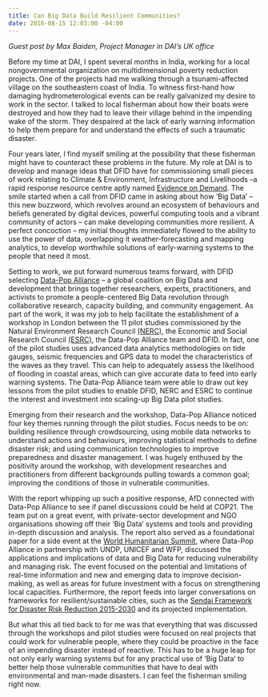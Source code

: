 ```yaml
---
title: Can Big Data Build Resilient Communities?
date: 2016-08-15 12:03:00 -04:00
---
```


*Guest post by Max Baiden, Project Manager in DAI’s UK office*

Before my time at DAI, I spent several months in India, working for a local nongovernmental organization on multidimensional poverty reduction projects. One of the projects had me walking through a tsunami-affected village on the southeastern coast of India. To witness first-hand how damaging hydrometerological events can be really galvanized my desire to work in the sector. I talked to local fisherman about how their boats were destroyed and how they had to leave their village behind in the impending wake of the storm. They despaired at the lack of early warning information to help them prepare for and understand the effects of such a traumatic disaster.

Four years later, I find myself smiling at the possibility that these fisherman might have to counteract these problems in the future. My role at DAI is to develop and manage ideas that DFID have for commissioning small pieces of work relating to Climate & Environment, Infrastructure and Livelihoods –a rapid response resource centre aptly named [Evidence on Demand](http://www.evidenceondemand.info/homepage.aspx). The smile started when a call from DFID came in asking about how ‘Big Data’ – this new buzzword, which revolves around an ecosystem of behaviours and beliefs generated by digital devices, powerful computing tools and a vibrant community of actors – can make developing communities more resilient. A perfect concoction – my initial thoughts immediately flowed to the ability to use the power of data, overlapping it weather-forecasting and mapping analytics, to develop worthwhile solutions of early-warning systems to the people that need it most.

<!--more-->

Setting to work, we put forward numerous teams forward, with DFID selecting [Data-Pop Alliance](http://datapopalliance.org/) – a global coalition on Big Data and development that brings together researchers, experts, practitioners, and activists to promote a people-centered Big Data revolution through collaborative research, capacity building, and community engagement. As part of the work, it was my job to help facilitate the establishment of a workshop in London between the 11 pilot studies commissioned by the Natural Environment Research Council [(NERC)](http://www.nerc.ac.uk/), the Economic and Social Research Council [(ESRC)](http://www.esrc.ac.uk/), the Data-Pop Alliance team and DFID. In fact, one of the pilot studies uses advanced data analytics methodologies on tide gauges, seismic frequencies and GPS data to model the characteristics of the waves as they travel. This can help to adequately assess the likelihood of flooding in coastal areas, which can give accurate data to feed into early warning systems. The Data-Pop Alliance team were able to draw out key lessons from the pilot studies to enable DFID, NERC and ESRC to continue the interest and investment into scaling-up Big Data pilot studies.

Emerging from their research and the workshop, Data-Pop Alliance noticed four key themes running through the pilot studies. Focus needs to be on: building resilience through crowdsourcing, using mobile data networks to understand actions and behaviours, improving statistical methods to define disaster risk; and using communication technologies to improve preparedness and disaster management. I was hugely enthused by the positivity around the workshop, with development researches and practitioners from different backgrounds pulling towards a common goal; improving the conditions of those in vulnerable communities.

With the report whipping up such a positive response, AfD connected with Data-Pop Alliance to see if panel discussions could be held at COP21. The team put on a great event, with private-sector development and NGO organisations showing off their ‘Big Data’ systems and tools and providing in-depth discussion and analysis. The report also served as a foundational paper for a side event at the [World Humanitarian Summit](https://www.worldhumanitariansummit.org/), where Data-Pop Alliance in partnership with UNDP, UNICEF and WFP, discussed the applications and implications of data and Big Data for reducing vulnerability and managing risk. The event focused on the potential and limitations of real-time information and new and emerging data to improve decision-making, as well as areas for future investment with a focus on strengthening local capacities. Furthermore, the report feeds into larger conversations on frameworks for resilient/sustainable cities, such as the [Sendai Framework for Disaster Risk Reduction 2015-2030](http://www.preventionweb.net/files/43291_sendaiframeworkfordrren.pdf) and its projected implementation.

But what this all tied back to for me was that everything that was discussed through the workshops and pilot studies were focused on real projects that could work for vulnerable people, where they could be proactive in the face of an impending disaster instead of reactive. This has to be a huge leap for not only early warning systems but for any practical use of ‘Big Data’ to better help those vulnerable communities that have to deal with environmental and man-made disasters. I can feel the fisherman smiling right now.